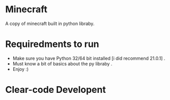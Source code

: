 # Minecraft
A copy of minecraft built in python libraby.
# Requiredments to run 
- Make sure you have Python 32/64 bit installed [i did recommend 21.0.1] .
- Must know a bit of basics about the py libraby .
- Enjoy :)
# Clear-code Developent
